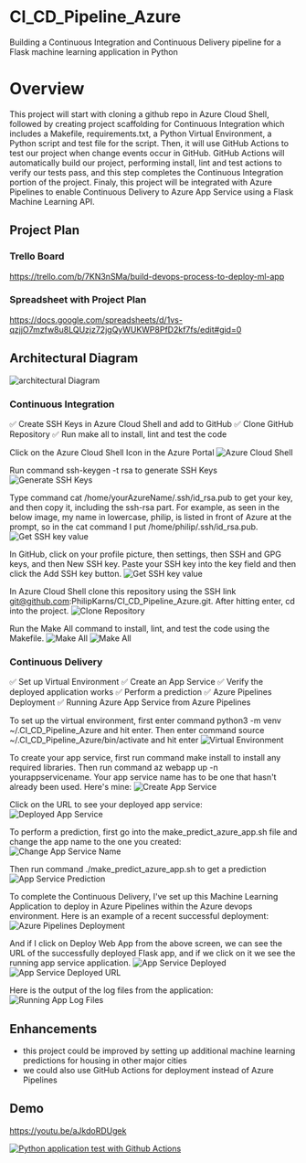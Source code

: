 # CI_CD_Pipeline_Azure
Building a Continuous Integration and Continuous Delivery pipeline for a Flask machine learning application in Python

# Overview
This project will start with cloning a github repo in Azure Cloud Shell, followed by creating project scaffolding for Continuous Integration which includes a Makefile, requirements.txt, 
a Python Virtual Environment, a Python script and test file for the script. Then, it will use GitHub Actions to test our project when change events occur in GitHub. GitHub Actions will
automatically build our project, performing install, lint and test actions to verify our tests pass, and this step completes the Continuous Integration portion of the project. Finaly,
this project will be integrated with Azure Pipelines to enable Continuous Delivery to Azure App Service using a Flask Machine Learning API.

## Project Plan

### Trello Board
https://trello.com/b/7KN3nSMa/build-devops-process-to-deploy-ml-app

### Spreadsheet with Project Plan
https://docs.google.com/spreadsheets/d/1vs-qzjjO7mzfw8u8LQUzjz72jgQyWUKWP8PfD2kf7fs/edit#gid=0

## Architectural Diagram
![architectural Diagram](./images/ArchitecturalDiagram.PNG)


### Continuous Integration

:white_check_mark: Create SSH Keys in Azure Cloud Shell and add to GitHub
:white_check_mark: Clone GitHub Repository
:white_check_mark: Run make all to install, lint and test the code

Click on the Azure Cloud Shell Icon in the Azure Portal
![Azure Cloud Shell](./images/click-azuzre-cloud-shell.PNG)

Run command ssh-keygen -t rsa to generate SSH Keys
![Generate SSH Keys](./images/generate-ssh-keys.PNG)

Type command cat /home/yourAzureName/.ssh/id_rsa.pub to get your key, and then copy it, including the ssh-rsa part. For example,
as seen in the below image, my name in lowercase, philip, is listed in front of Azure at the prompt, so in the cat command I put 
/home/philip/.ssh/id_rsa.pub. 
![Get SSH key value](./images/cat-ssh-key.PNG)

In GitHub, click on your profile picture, then settings, then SSH and GPG keys, and then New SSH key. Paste your SSH key into
the key field and then click the Add SSH key button. 
![Get SSH key value](./images/github-ssh-key-add.PNG)

In Azure Cloud Shell clone this repository using the SSH link git@github.com:PhilipKarns/CI_CD_Pipeline_Azure.git. After hitting enter, 
cd into the project.
![Clone Repository](./images/git_project_cloned_to_AzureCloudShell_screenshot.PNG)

Run the Make All command to install, lint, and test the code using the Makefile.
![Make All](./images/makeallscreenshot1.PNG)
![Make All](./images/makeallscreenshot2.PNG)

### Continuous Delivery 
:white_check_mark: Set up Virtual Environment
:white_check_mark: Create an App Service 
:white_check_mark: Verify the deployed application works
:white_check_mark: Perform a prediction
:white_check_mark: Azure Pipelines Deployment
:white_check_mark: Running Azure App Service from Azure Pipelines


To set up the virtual environment, first enter command  python3 -m venv ~/.CI_CD_Pipeline_Azure and hit enter. Then enter command 
source ~/.CI_CD_Pipeline_Azure/bin/activate and hit enter 
![Virtual Environment](./images/virtual-environment.PNG)

To create your app service, first run command make install to install any required libraries. Then run command 
az webapp up -n yourappservicename. Your app service name has to be one that hasn't already been used. Here's mine:
![Create App Service](./images/appservice-create.PNG)

Click on the URL to see your deployed app service:  
![Deployed App Service](./images/appservice-url-running.PNG)

To perform a prediction, first go into the make_predict_azure_app.sh file and change the app name to the one you created:  
![Change App Service Name](./images/make-predict-changeappname.PNG)

Then run command ./make_predict_azure_app.sh to get a prediction
![App Service Prediction](./images/appservice-prediction.PNG)

To complete the Continuous Delivery, I've set up this Machine Learning Application to deploy in Azure Pipelines within the Azure devops
environment. Here is an example of a recent successful deployment: 
![Azure Pipelines Deployment](./images/azure-piplines-deployment.PNG)

And if I click on Deploy Web App from the above screen, we can see the URL of the successfully deployed Flask app, and if we click on it 
we see the running app service application.
![App Service Deployed](./images/appservice-deployed-azurepipelines.PNG)
![App Service Deployed URL](./images/appservice-deployed-azurepipelines-url.PNG)

Here is the output of the log files from the application:  
![Running App Log Files](./images/log-files.PNG)

## Enhancements
- this project could be improved by setting up additional machine learning predictions for housing in other major cities
- we could also use GitHub Actions for deployment instead of Azure Pipelines

## Demo 

https://youtu.be/aJkdoRDUgek

[![Python application test with Github Actions](https://github.com/PhilipKarns/CI_CD_Pipeline_Azure/actions/workflows/pythonapp.yml/badge.svg)](https://github.com/PhilipKarns/CI_CD_Pipeline_Azure/actions/workflows/pythonapp.yml)
<!-- >>>>>>> 55093ffc384c3972fb7a26e5b3f5fbe7e60f4d7d -->
